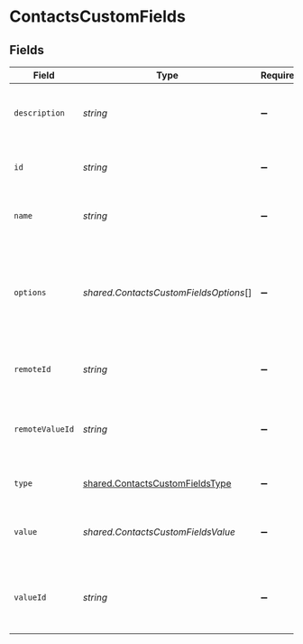 # ContactsCustomFields


## Fields

| Field                                                                                     | Type                                                                                      | Required                                                                                  | Description                                                                               | Example                                                                                   |
| ----------------------------------------------------------------------------------------- | ----------------------------------------------------------------------------------------- | ----------------------------------------------------------------------------------------- | ----------------------------------------------------------------------------------------- | ----------------------------------------------------------------------------------------- |
| `description`                                                                             | *string*                                                                                  | :heavy_minus_sign:                                                                        | The description of the custom field.                                                      | The type of the activity that set the contact as a marketing contact                      |
| `id`                                                                                      | *string*                                                                                  | :heavy_minus_sign:                                                                        | Unique identifier                                                                         | 8187e5da-dc77-475e-9949-af0f1fa4e4e3                                                      |
| `name`                                                                                    | *string*                                                                                  | :heavy_minus_sign:                                                                        | The name of the custom field.                                                             | Marketing contact status source type                                                      |
| `options`                                                                                 | *shared.ContactsCustomFieldsOptions*[]                                                    | :heavy_minus_sign:                                                                        | An array of possible options for the custom field.                                        | [<br/>"Ad",<br/>"Contact Import",<br/>"Conversation",<br/>"Form Submission",<br/>"Initial State"<br/>] |
| `remoteId`                                                                                | *string*                                                                                  | :heavy_minus_sign:                                                                        | Provider's unique identifier                                                              | 8187e5da-dc77-475e-9949-af0f1fa4e4e3                                                      |
| `remoteValueId`                                                                           | *string*                                                                                  | :heavy_minus_sign:                                                                        | Provider's unique identifier of the value of the custom field                             | value_123                                                                                 |
| `type`                                                                                    | [shared.ContactsCustomFieldsType](../../../sdk/models/shared/contactscustomfieldstype.md) | :heavy_minus_sign:                                                                        | The type of the custom field.                                                             | Dropdown select                                                                           |
| `value`                                                                                   | *shared.ContactsCustomFieldsValue*                                                        | :heavy_minus_sign:                                                                        | The value associated with the custom field.                                               | Form Submission                                                                           |
| `valueId`                                                                                 | *string*                                                                                  | :heavy_minus_sign:                                                                        | The unique identifier for the value of the custom field.                                  | value_123                                                                                 |